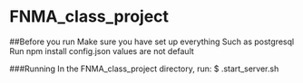# FNMA_class_project

##Before you run
Make sure you have set up everything
  Such as postgresql
  Run npm install
  config.json values are not default


###Running
In the FNMA_class_project directory, run:
  $ .start_server.sh
